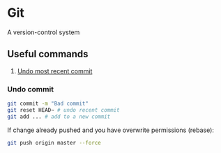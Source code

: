# Git

A version-control system

## Useful commands

1. [Undo most recent commit](#undo-commit)

### Undo commit

```bash
git commit -m "Bad commit"
git reset HEAD~ # undo recent commit
git add ... # add to a new commit
```

If change already pushed and you have overwrite permissions (rebase):

```bash
git push origin master --force
```